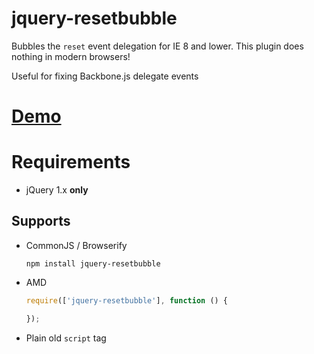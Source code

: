 jquery-resetbubble
==================

Bubbles the `reset` event delegation for IE 8 and lower.  This plugin does nothing in modern browsers!

Useful for fixing Backbone.js delegate events

# [Demo](http://nguyenning.github.io/jquery-resetbubble/)

# Requirements

* jQuery 1.x **only**

## Supports

* CommonJS / Browserify

  ```npm install jquery-resetbubble```

* AMD

  ```javascript
  require(['jquery-resetbubble'], function () {

  });
  ```

* Plain old `script` tag
